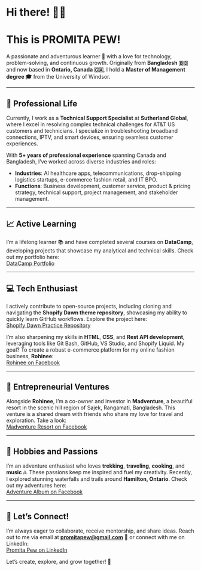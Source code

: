 # Hi there! 👋✨

# This is PROMITA PEW! 

A passionate and adventurous learner 🚀 with a love for technology, problem-solving, and continuous growth. Originally from **Bangladesh 🇧🇩** and now based in **Ontario, Canada 🇨🇦**, I hold a **Master of Management degree 🎓** from the University of Windsor.

---

## 🌟 **Professional Life**

Currently, I work as a **Technical Support Specialist** at **Sutherland Global**, where I excel in resolving complex technical challenges for AT&T US customers and technicians. I specialize in troubleshooting broadband connections, IPTV, and smart devices, ensuring seamless customer experiences.

With **5+ years of professional experience** spanning Canada and Bangladesh, I’ve worked across diverse industries and roles:

- **Industries**: AI healthcare apps, telecommunications, drop-shipping logistics startups, e-commerce fashion retail, and IT BPO.
- **Functions**: Business development, customer service, product & pricing strategy, technical support, project management, and stakeholder management.

---

## 📈 **Active Learning**

I’m a lifelong learner 📚 and have completed several courses on **DataCamp**, developing projects that showcase my analytical and technical skills. Check out my portfolio here:  
[DataCamp Portfolio](https://www.datacamp.com/portfolio/pewpromita)

---

## 💻 **Tech Enthusiast**

I actively contribute to open-source projects, including cloning and navigating the **Shopify Dawn theme repository**, showcasing my ability to quickly learn GitHub workflows. Explore the project here:  
[Shopify Dawn Practice Repository](https://github.com/promitapew/Shopify-Dawn-Practice)

I’m also sharpening my skills in **HTML**, **CSS**, and **Rest API development**, leveraging tools like Git Bash, GitHub, VS Studio, and Shopify Liquid. My goal? To create a robust e-commerce platform for my online fashion business, **Rohinee**:  
[Rohinee on Facebook](https://www.facebook.com/Rohineebd)

---

## 💼 **Entrepreneurial Ventures**

Alongside **Rohinee**, I’m a co-owner and investor in **Madventure**, a beautiful resort in the scenic hill region of Sajek, Rangamati, Bangladesh. This venture is a shared dream with friends who share my love for travel and exploration. Take a look:  
[Madventure Resort on Facebook](https://www.facebook.com/MadventureResort.sajek)

---

## 🎨 **Hobbies and Passions**

I’m an adventure enthusiast who loves **trekking**, **traveling**, **cooking**, and **music 🎶**. These passions keep me inspired and fuel my creativity. Recently, I explored stunning waterfalls and trails around **Hamilton, Ontario**. Check out my adventures here:  
[Adventure Album on Facebook](https://www.facebook.com/media/set/?set=a.3618710944940745&type=3)

---

## 🤝 **Let’s Connect!**

I’m always eager to collaborate, receive mentorship, and share ideas. Reach out to me via email at **promitapew@gmail.com** 📧 or connect with me on LinkedIn:  
[Promita Pew on LinkedIn](https://www.linkedin.com/in/promitapew)

Let’s create, explore, and grow together! 🌟
